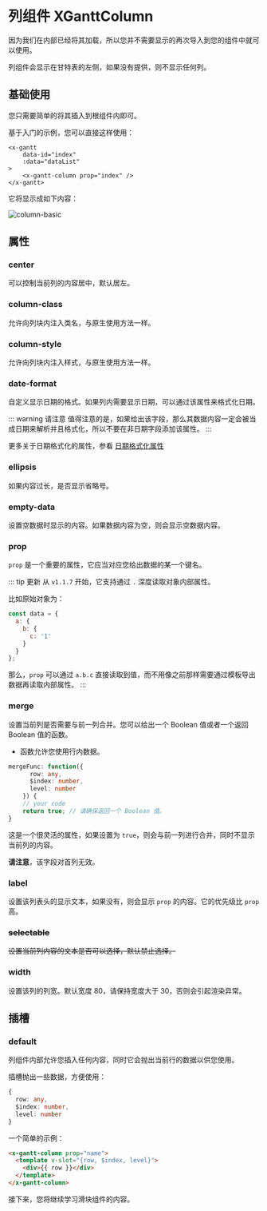 # 列组件 XGanttColumn

<Description author="jeremyjone" date="2023-05-20" copyright="jeremyjone" />

因为我们在内部已经将其加载，所以您并不需要显示的再次导入到您的组件中就可以使用。

列组件会显示在甘特表的左侧，如果没有提供，则不显示任何列。

## 基础使用

您只需要简单的将其插入到根组件内即可。

基于入门的示例，您可以直接这样使用：

```html{5}
<x-gantt
    data-id="index"
    :data="dataList"
>
    <x-gantt-column prop="index" />
</x-gantt>
```

它将显示成如下内容：

<img :src="$withBase('/assets/column-basic.png')" alt="column-basic">

## 属性

### center

<DataParameter t="Boolean" d="false" />

可以控制当前列的内容居中，默认居左。

### column-class

<DataParameter t="Object | String" d="{}" />

允许向列块内注入类名，与原生使用方法一样。

### column-style

<DataParameter t="Object | String" d="{}" />

允许向列块内注入样式，与原生使用方法一样。

### date-format

<DataParameter t="String" d="yyyy-MM-dd" />

自定义显示日期的格式。如果列内需要显示日期，可以通过该属性来格式化日期。

::: warning 请注意
值得注意的是，如果给出该字段，那么其数据内容一定会被当成日期来解析并且格式化，所以不要在非日期字段添加该属性。
:::

更多关于日期格式化的属性，参看 [日期格式化属性](./common.html#日期格式化属性)

### ellipsis <Badge text="新增" type="tip"/>

<DataParameter t="Boolean" d="false" />

如果内容过长，是否显示省略号。

### empty-data

<DataParameter t="String" d="无数据 😢" />

设置空数据时显示的内容。如果数据内容为空，则会显示空数据内容。

### prop <Badge text="新增" type="tip"/>

<DataParameter t="String" />

`prop` 是一个重要的属性，它应当对应您给出数据的某一个键名。

::: tip 更新
从 `v1.1.7` 开始，它支持通过 `.` 深度读取对象内部属性。

比如原始对象为：

```js
const data = {
  a: {
    b: {
      c: '1'
    }
  }
};
```

那么，`prop` 可以通过 `a.b.c` 直接读取到值，而不用像之前那样需要通过模板导出数据再读取内部属性。
:::

### merge

<DataParameter t="(({row: any; $index: number; level: number}) => boolean) | Boolean" d="false" />

设置当前列是否需要与前一列合并。您可以给出一个 Boolean 值或者一个返回 Boolean 值的函数。

- 函数允许您使用行内数据。

```ts
mergeFunc: function({
      row: any,
      $index: number,
      level: number
    }) {
    // your code
    return true; // 请确保返回一个 Boolean 值。
}
```

这是一个很灵活的属性，如果设置为 `true`，则会与前一列进行合并，同时不显示当前列的内容。

**请注意**，该字段对首列无效。

### label <Badge text="调整" type="tip"/>

<DataParameter t="String" />

设置该列表头的显示文本，如果没有，则会显示 `prop` 的内容。它的优先级比 `prop` 高。

### ~~selectable~~ <Badge text="废弃" type="warn"/>

~~<DataParameter t="Boolean" d="false" />~~

~~设置当前列内容的文本是否可以选择，默认禁止选择。~~

### width

<DataParameter t="Number | String" d="80" />

设置该列的列宽。默认宽度 80，请保持宽度大于 30，否则会引起渲染异常。

## 插槽

### default

<DataParameter f="scope = data:any" />

列组件内部允许您插入任何内容，同时它会抛出当前行的数据以供您使用。

插槽抛出一些数据，方便使用：

```ts
{
  row: any,
  $index: number,
  level: number
}
```

一个简单的示例：

```html
<x-gantt-column prop="name">
  <template v-slot="{row, $index, level}">
    <div>{{ row }}</div>
  </template>
</x-gantt-column>
```

接下来，您将继续学习滑块组件的内容。
